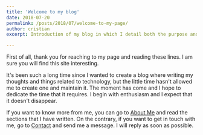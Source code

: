 ```yaml
---
title: 'Welcome to my blog'
date: 2018-07-20
permalink: /posts/2018/07/welcome-to-my-page/
author: cristian
excerpt: Introduction of my blog in which I detail both the purpose and the content that will be published.

---
```


First of all, thank you for reaching to my page and reading these lines. I am sure you will find this site interesting.

It's been such a long time since I wanted to create a blog where writing my thoughts and things related to technology, but the little time
hasn't allowed me to create one and maintain it. The moment has come and I hope to dedicate the time that it requires. I begin with
enthusiasm and I expect that it doesn't disappear.

If you want to know more from me, you can go to [About Me](https://cris21395.github.io/about) and read the sections that I have written. On 
the contrary, if you want to get in touch with me, go to [Contact](https://cris21395.github.io/contact) and send me a message. I will reply 
as soon as possible.
